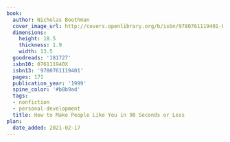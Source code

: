 ```yaml
---
book:
  author: Nicholas Boothman
  cover_image_url: http://covers.openlibrary.org/b/isbn/9780761119401-L.jpg
  dimensions:
    height: 18.5
    thickness: 1.9
    width: 13.5
  goodreads: '181727'
  isbn10: 076111940X
  isbn13: '9780761119401'
  pages: 171
  publication_year: '1999'
  spine_color: '#b8b9ad'
  tags:
  - nonfiction
  - personal-development
  title: How to Make People Like You in 90 Seconds or Less
plan:
  date_added: 2021-02-17
---
```

